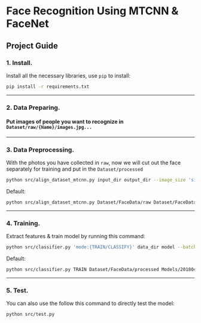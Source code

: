 # Face Recognition Using MTCNN & FaceNet

## **Project Guide**
 

### 1. Install.
Install all the necessary libraries, use `pip` to install: 
```bash
pip install -r requirements.txt
```

---

### 2. Data Preparing.
#### Put images of people you want to recognize in `Dataset/raw/{Name}/images.jpg...`

---

### 3. Data Preprocessing.
With the photos you have collected in `raw`, now we will cut out the face separately for training and put in the `Dataset/processed`
```bash
python src/align_dataset_mtcnn.py input_dir output_dir --image_size 'size of image' --margin 'Margin for the crop around the bounding box' --random_order --gpu_memory_fraction 'Upper bound on the amount of GPU memory'
```
Default:
```bash
python src/align_dataset_mtcnn.py Dataset/FaceData/raw Dataset/FaceData/processed --image_size 160 --margin 32 --random_order --gpu_memory_fraction 0.25
```

---

### 4. Training.
Extract features & train model by running this command:
```bash
python src/classifier.py 'mode:{TRAIN/CLASSIFY}' data_dir model --batch_size 'number of batch size'
```
Default:
```bash
python src/classifier.py TRAIN Dataset/FaceData/processed Models/20180402-114759.pb Models/facemodel.pkl --batch_size 1000
```

---

### 5. Test.
You can also use the follow this command to directly test the model:
```bash
python src/test.py
```
